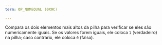 ```yaml
---
term: OP_NUMEQUAL (0X9C)

---
```

Compara os dois elementos mais altos da pilha para verificar se eles são numericamente iguais. Se os valores forem iguais, ele coloca `1` (verdadeiro) na pilha; caso contrário, ele coloca `0` (falso).